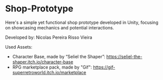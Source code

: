 # Shop-Prototype
Here's a simple yet functional shop prototype developed in Unity, focusing on showcasing mechanics and potential interactions.

Developed by: Nicolas Pereira Risso Vieira

Used Assets:
- Character Base, made by “Seliel the Shaper”: https://seliel-the-shaper.itch.io/character-base
-  RPG marketplace pack, made by "Gif": https://gif-superretroworld.itch.io/marketplace
